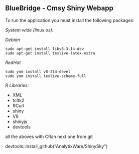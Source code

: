 ## BlueBridge - Cmsy Shiny Webapp

To run the application you must install the following packages:

*System wide (linux os):*

*Debian* 
```
sudo apt-get install libv8-3.14-dev
sudo apt-get install texlive-latex-extra
```
*RedHat*
```
sudo yum install v8-314-devel
sudo yum install texlive-scheme-full
```

*R Libraries:*

- XML
- tcltk2
- RCurl
- shiny
- V8
- shinyjs
- devtools

all the aboves with CRan
next one from git

devtools::install_github("AnalytixWare/ShinySky")
